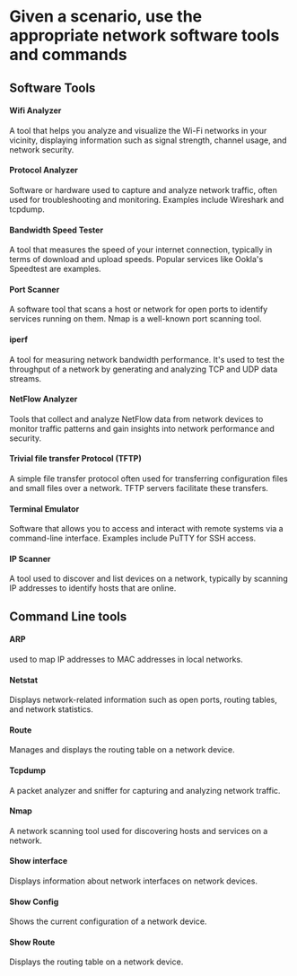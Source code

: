 # Given a scenario, use the appropriate network software tools and commands
## Software Tools
#### Wifi Analyzer
A tool that helps you analyze and visualize the Wi-Fi networks in your vicinity, displaying information such as signal strength, channel usage, and network security.
#### Protocol Analyzer
Software or hardware used to capture and analyze network traffic, often used for troubleshooting and monitoring. Examples include Wireshark and tcpdump.
#### Bandwidth Speed Tester
A tool that measures the speed of your internet connection, typically in terms of download and upload speeds. Popular services like Ookla's Speedtest are examples.
#### Port Scanner
A software tool that scans a host or network for open ports to identify services running on them. Nmap is a well-known port scanning tool.
#### iperf
A tool for measuring network bandwidth performance. It's used to test the throughput of a network by generating and analyzing TCP and UDP data streams.
#### NetFlow Analyzer
Tools that collect and analyze NetFlow data from network devices to monitor traffic patterns and gain insights into network performance and security.
#### Trivial file transfer Protocol (TFTP)
A simple file transfer protocol often used for transferring configuration files and small files over a network. TFTP servers facilitate these transfers.
#### Terminal Emulator
Software that allows you to access and interact with remote systems via a command-line interface. Examples include PuTTY for SSH access.
#### IP Scanner
A tool used to discover and list devices on a network, typically by scanning IP addresses to identify hosts that are online.
## Command Line tools
#### ARP
used to map IP addresses to MAC addresses in local networks.
#### Netstat
Displays network-related information such as open ports, routing tables, and network statistics.
#### Route
Manages and displays the routing table on a network device.
#### Tcpdump
A packet analyzer and sniffer for capturing and analyzing network traffic.
#### Nmap
A network scanning tool used for discovering hosts and services on a network.
#### Show interface
Displays information about network interfaces on network devices.
#### Show Config
Shows the current configuration of a network device.
#### Show Route
Displays the routing table on a network device.
